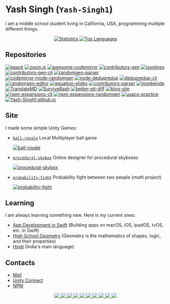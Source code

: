 # Yash Singh (`Yash-Singh1`)

I am a middle school student living in California, USA, programming multiple different things.

<p align="center">
  <a href="javascript:;">
    <img src="https://github-readme-stats.vercel.app/api?username=Yash-Singh1&count_private=true&theme=vue-dark" alt="Statistics">
    <img src="https://github-readme-stats.vercel.app/api/top-langs/?username=Yash-Singh1&layout=compact&langs_count=10&theme=vue-dark&count_private=true" alt="Top Languages">
  </a>
</p>

## Repositories

[![epack](https://github-readme-stats.vercel.app/api/pin/?show_owner=true&theme=vue-dark&username=Yash-Singh1&repo=epack)](https://github.com/Yash-Singh1/epack)
[![zoom.js](https://github-readme-stats.vercel.app/api/pin/?show_owner=true&theme=vue-dark&username=Yash-Singh1&repo=zoom.js)](https://github.com/Yash-Singh1/zoom.js)
[![awesome-codemirror](https://github-readme-stats.vercel.app/api/pin/?show_owner=true&theme=vue-dark&username=Yash-Singh1&repo=awesome-codemirror)](https://github.com/Yash-Singh1/awesome-codemirror)
[![contributors-gen](https://github-readme-stats.vercel.app/api/pin/?show_owner=true&theme=vue-dark&username=Yash-Singh1&repo=contributors-gen)](https://github.com/Yash-Singh1/contributors-gen)
[![jsonlines](https://github-readme-stats.vercel.app/api/pin/?show_owner=true&theme=vue-dark&username=Yash-Singh1&repo=jsonlines)](https://github.com/Yash-Singh1/jsonlines)
[![contributors-gen-cli](https://github-readme-stats.vercel.app/api/pin/?show_owner=true&theme=vue-dark&username=Yash-Singh1&repo=contributors-gen-cli)](https://github.com/Yash-Singh1/contributors-gen-cli)
[![randomgen-parser](https://github-readme-stats.vercel.app/api/pin/?show_owner=true&theme=vue-dark&username=Yash-Singh1&repo=randomgen-parser)](https://github.com/Yash-Singh1/randomgen-parser)
[![codemirror-mode-randomgen](https://github-readme-stats.vercel.app/api/pin/?show_owner=true&theme=vue-dark&username=Yash-Singh1&repo=codemirror-mode-randomgen)](https://github.com/Yash-Singh1/codemirror-mode-randomgen)
[![node-dedupredup](https://github-readme-stats.vercel.app/api/pin/?show_owner=true&theme=vue-dark&username=Yash-Singh1&repo=node-dedupredup)](https://github.com/Yash-Singh1/node-dedupredup)
[![dedupredup-cli](https://github-readme-stats.vercel.app/api/pin/?show_owner=true&theme=vue-dark&username=Yash-Singh1&repo=dedupredup-cli)](https://github.com/Yash-Singh1/dedupredup-cli)
[![randomgen-editor](https://github-readme-stats.vercel.app/api/pin/?show_owner=true&theme=vue-dark&username=Yash-Singh1&repo=randomgen-editor)](https://github.com/Yash-Singh1/randomgen-editor)
[![equation-slides](https://github-readme-stats.vercel.app/api/pin/?show_owner=true&theme=vue-dark&username=Yash-Singh1&repo=equation-slides)](https://github.com/Yash-Singh1/equation-slides)
[![contributors-parser](https://github-readme-stats.vercel.app/api/pin/?show_owner=true&theme=vue-dark&username=Yash-Singh1&repo=contributors-parser)](https://github.com/Yash-Singh1/contributors-parser)
[![monkeyide](https://github-readme-stats.vercel.app/api/pin/?show_owner=true&theme=vue-dark&username=Yash-Singh1&repo=monkeyide)](https://github.com/Yash-Singh1/monkeyide)
[![TranslateMD](https://github-readme-stats.vercel.app/api/pin/?show_owner=true&theme=vue-dark&username=Yash-Singh1&repo=TranslateMD)](https://github.com/Yash-Singh1/TranslateMD)
[![SurviveBash](https://github-readme-stats.vercel.app/api/pin/?show_owner=true&theme=vue-dark&username=Yash-Singh1&repo=SurviveBash)](https://github.com/Yash-Singh1/SurviveBash)
[![better-git-diff](https://github-readme-stats.vercel.app/api/pin/?show_owner=true&theme=vue-dark&username=Yash-Singh1&repo=better-git-diff)](https://github.com/Yash-Singh1/better-git-diff)
[![blog-site](https://github-readme-stats.vercel.app/api/pin/?show_owner=true&theme=vue-dark&username=Yash-Singh1&repo=blog-site)](https://github.com/Yash-Singh1/blog-site)
[![npm-expansions-cli](https://github-readme-stats.vercel.app/api/pin/?show_owner=true&theme=vue-dark&username=Yash-Singh1&repo=npm-expansions-cli)](https://github.com/Yash-Singh1/npm-expansions-cli)
[![npm-expansions-randomgen](https://github-readme-stats.vercel.app/api/pin/?show_owner=true&theme=vue-dark&username=Yash-Singh1&repo=npm-expansions-randomgen)](https://github.com/Yash-Singh1/npm-expansions-randomgen)
[![usaco-practice](https://github-readme-stats.vercel.app/api/pin/?show_owner=true&theme=vue-dark&username=Yash-Singh1&repo=usaco-practice)](https://github.com/Yash-Singh1/usaco-practice)
[![Yash-Singh1.github.io](https://github-readme-stats.vercel.app/api/pin/?show_owner=true&theme=vue-dark&username=Yash-Singh1&repo=Yash-Singh1.github.io)](https://github.com/Yash-Singh1/Yash-Singh1.github.io)

## Site

I made some simple Unity Games:

- [`ball-royale`](https://github.com/Yash-Singh1/ball-royale) Local Multiplayer ball game

  [![ball-royale](https://github-readme-stats.vercel.app/api/pin/?show_owner=true&theme=vue-dark&username=Yash-Singh1&repo=ball-royale)](https://github.com/Yash-Singh1/ball-royale)
- [`procedural-skybox`](https://github.com/Yash-Singh1/procedural-skybox) Online designer for procedural skyboxes

  [![procedural-skybox](https://github-readme-stats.vercel.app/api/pin/?show_owner=true&theme=vue-dark&username=Yash-Singh1&repo=procedural-skybox)](https://github.com/Yash-Singh1/procedural-skybox)
- [`probability-fight`](https://github.com/Yash-Singh1/probability-fight) Probability fight between two people (*math project*)

  [![probability-fight](https://github-readme-stats.vercel.app/api/pin/?show_owner=true&theme=vue-dark&username=Yash-Singh1&repo=probability-fight)](https://github.com/Yash-Singh1/probability-fight)

## Learning

I am always learning something new. Here is my current ones:

- [App Development in Swift](https://en.wikipedia.org/wiki/Mobile_app_development) (Building apps on macOS, iOS, ipadOS, tvOS, etc. in Swift)
- [High School Geometry](https://en.wikipedia.org/wiki/Geometry) (Geometry is the mathematics of shapes, logic, and their properties)
- [Hindi](https://en.wikipedia.org/wiki/Hindi) (India's main language)

## Contacts

- [Mail](mailto:saiansh2525@gmail.com)
- [Unity Connect](https://connect.unity.com/u/saiansh2525)
- [NPM](https://www.npmjs.com/~saiansh2525)

<p align="center">
  <a href="javascript:;">
    <img src="https://img.shields.io/badge/-C%23-2e3440?logoColor=81a1c1&logo=C%20Sharp" />
    <img src="https://img.shields.io/badge/-Python-2e3440?logoColor=81a1c1&logo=Python" />
    <img src="https://img.shields.io/badge/-JavaScript-2e3440?logoColor=81a1c1&logo=JavaScript" />
    <img src="https://img.shields.io/badge/-TypeScript-2e3440?logoColor=81a1c1&logo=TypeScript" />
    <img src="https://img.shields.io/badge/-CoffeeScript-2e3440?logoColor=81a1c1&logo=CoffeeScript" />
    <img src="https://img.shields.io/badge/-Swift-2e3440?logoColor=81a1c1&logo=Swift" />
    <img src="https://img.shields.io/badge/-Bash-2e3440?logoColor=81a1c1&logo=GNU%20Bash" />
    <img src="https://img.shields.io/badge/-HTML5-2e3440?logoColor=81a1c1&logo=html5" />
    <img src="https://img.shields.io/badge/-CSS3-2e3440?logoColor=81a1c1&logo=CSS3" />
    <img src="https://img.shields.io/badge/-NodeJS-2e3440?logoColor=81a1c1&logo=node.js" />
  </a>
</p>
